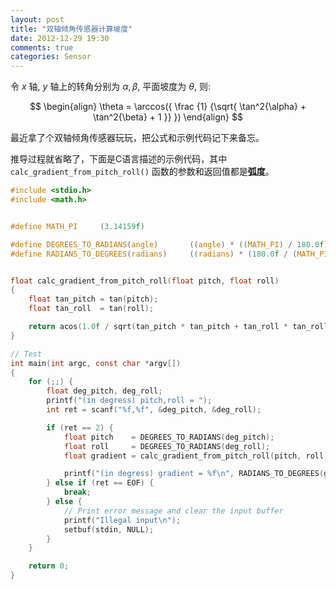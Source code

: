 ```yaml
---
layout: post
title: "双轴倾角传感器计算坡度"
date: 2012-12-29 19:30
comments: true
categories: Sensor
---
```


令 $x$ 轴, $y$ 轴上的转角分别为 $\alpha, \beta$, 平面坡度为 $\theta$, 则:

$$
\begin{align}
  \theta = \arccos({
    \frac
      {1}
      {\sqrt{
        \tan^2{\alpha} + \tan^2{\beta} + 1
      }}
  })
\end{align}
$$

<!-- more -->

最近拿了个双轴倾角传感器玩玩，把公式和示例代码记下来备忘。

推导过程就省略了，下面是C语言描述的示例代码，其中 `calc_gradient_from_pitch_roll()` 函数的参数和返回值都是**弧度**。

``` c 坡度计算示例代码
#include <stdio.h>
#include <math.h>


#define MATH_PI     (3.14159f)

#define DEGREES_TO_RADIANS(angle)       ((angle) * ((MATH_PI) / 180.0f))
#define RADIANS_TO_DEGREES(radians)     ((radians) * (180.0f / (MATH_PI)))


float calc_gradient_from_pitch_roll(float pitch, float roll)
{
    float tan_pitch = tan(pitch);
    float tan_roll  = tan(roll);

    return acos(1.0f / sqrt(tan_pitch * tan_pitch + tan_roll * tan_roll + 1.0f));
}

// Test
int main(int argc, const char *argv[])
{
    for (;;) {
        float deg_pitch, deg_roll;
        printf("(in degress) pitch,roll = ");
        int ret = scanf("%f,%f", &deg_pitch, &deg_roll);

        if (ret == 2) {
            float pitch    = DEGREES_TO_RADIANS(deg_pitch);
            float roll     = DEGREES_TO_RADIANS(deg_roll);
            float gradient = calc_gradient_from_pitch_roll(pitch, roll);

            printf("(in degress) gradient = %f\n", RADIANS_TO_DEGREES(gradient));
        } else if (ret == EOF) {
            break;
        } else {
            // Print error message and clear the input buffer
            printf("Illegal input\n");
            setbuf(stdin, NULL);
        }
    }

    return 0;
}
```
